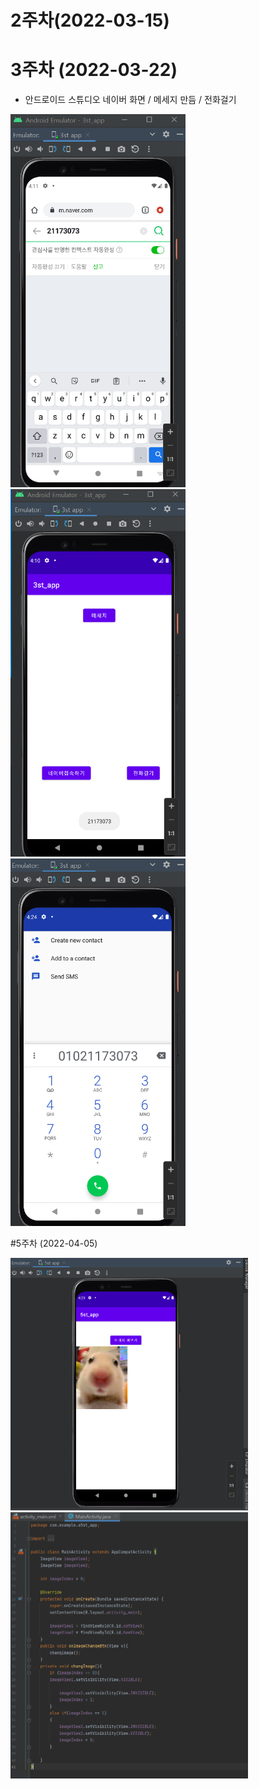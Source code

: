 # 2주차(2022-03-15)

# 3주차 (2022-03-22)

 - 안드로이드 스튜디오 네이버 화면 / 메세지 만듬 / 전화걸기

 
 <img width="280" height="" src="./pic/3주차_네이버.png"></img>
 <img width="280" height="" src="./pic/3주차_메세지.png"></img>
 <img width="280" height="" src="./pic/3주차_전화걸기.png"></img>

#5주차 (2022-04-05)

 <img width="380" height="" src="./pic/5주차과제.png"></img>
 <img width="380" height="" src="./pic/5주차_소스코드.png"></img>
